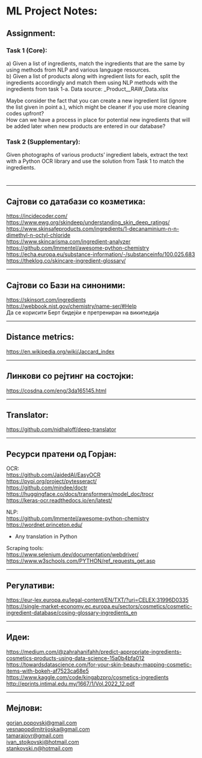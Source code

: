 # ML Project Notes:

## Assignment:    
### Task 1 (Core):      
a) Given a list of ingredients, match the ingredients that are the same by using methods from NLP and various language resources.      
b) Given a list of products along with ingredient lists for each, split the ingredients accordingly and match them using NLP methods with the ingredients from task 1-a. Data source: _Product__RAW_Data.xlsx

Maybe consider the fact that you can create a new ingredient list (ignore the list given in point a.), which might be cleaner if you use more cleaning codes upfront?             
How can we have a process in place for potential new ingredients that will be added later when new products are entered in our database?


### Task 2 (Supplementary):    
Given photographs of various products’ ingredient labels, extract the text with a Python OCR library and use the solution from Task 1 to match the ingredients. 

#

---

## Сајтови со датабази со козметика:
https://incidecoder.com/     
https://www.ewg.org/skindeep/understanding_skin_deep_ratings/     
https://www.skinsafeproducts.com/ingredients/1-decanaminium-n-n-dimethyl-n-octyl-chloride     
https://www.skincarisma.com/ingredient-analyzer     
https://github.com/lmmentel/awesome-python-chemistry       
https://echa.europa.eu/substance-information/-/substanceinfo/100.025.683    
https://theklog.co/skincare-ingredient-glossary/

---

## Сајтови со Бази на синоними:
https://skinsort.com/ingredients      
https://webbook.nist.gov/chemistry/name-ser/#Help        
Да се корисити Берт бидејќи е претрениран на википедија    

---

## Distance metrics:       
https://en.wikipedia.org/wiki/Jaccard_index

---

## Линкови со рејтинг на состојки:    
https://cosdna.com/eng/3da165145.html     

---

## Translator:     
https://github.com/nidhaloff/deep-translator     

---

## Ресурси пратени од Горјан:
OCR:       
https://github.com/JaidedAI/EasyOCR      
https://pypi.org/project/pytesseract/    
https://github.com/mindee/doctr    
https://huggingface.co/docs/transformers/model_doc/trocr    
https://keras-ocr.readthedocs.io/en/latest/    

NLP:    
https://github.com/lmmentel/awesome-python-chemistry    
https://wordnet.princeton.edu/    
+ Any translation in Python

Scraping tools:     
https://www.selenium.dev/documentation/webdriver/      
https://www.w3schools.com/PYTHON/ref_requests_get.asp      

---

## Регулативи:
https://eur-lex.europa.eu/legal-content/EN/TXT/?uri=CELEX:31996D0335     
https://single-market-economy.ec.europa.eu/sectors/cosmetics/cosmetic-ingredient-database/cosing-glossary-ingredients_en

---

## Идеи:
https://medium.com/@zahrahanifahh/predict-appropriate-ingredients-cosmetics-products-using-data-science-15a0b4bfa012
https://towardsdatascience.com/for-your-skin-beauty-mapping-cosmetic-items-with-bokeh-af7523ca68e5
https://www.kaggle.com/code/kingabzpro/cosmetics-ingredients
http://eprints.intimal.edu.my/1667/1/Vol.2022_12.pdf

---

## Мејлови:
gorjan.popovski@gmail.com     
vesnapopdimitrijoska@gmail.com     
tamarajovr@gmail.com     
ivan_stojkovski@hotmail.com     
stankovski.n@hotmail.com
